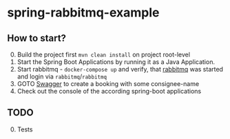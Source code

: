 # spring-rabbitmq-example
 
## How to start?
0) Build the project first `mvn clean install` on project root-level
1) Start the Spring Boot Applications by running it as a Java Application. 
1) Start rabbitmq - `docker-compose up` and verify, that [rabbitmq](http://localhost:15672/) was started and login via `rabbitmq`/`rabbitmq`
5) GOTO [Swagger](http://localhost:9081/swagger-ui.html#!/booking-controller/createBookingUsingGET) to create a booking with some consignee-name
6) Check out the console of the according spring-boot applications

## TODO
0) Tests 